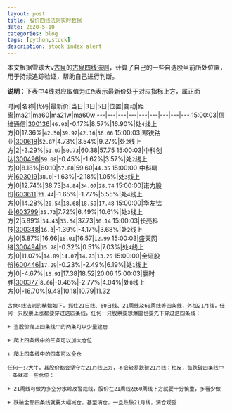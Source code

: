 ```yaml
---
layout: post
title: 股价四线法则实时数据
date: 2020-5-10
categories: blog
tags: [python,stock]
description: stock index alert
---
```



本文根据雪球大v[古泉](https://xueqiu.com/u/7148646888)的[古泉四线法则](https://xueqiu.com/7148646888/130498192)，计算了自己的一些自选股当前所处位置，用于持续追踪验证，帮助自己进行判断。

**说明**：下表中4线对应取值为`红色`表示最新价处于对应指标上方，属正面

时间|名称|代码|最新价|当日|3日|5日|位置|变动|距离|ma21|ma60|ma21w|ma60w
---|---|---|---|---|---|---|---|---
15:00:03|信维通信|[300136](https://xueqiu.com/S/SZ300136)|`46.93`|-0.17%|8.57%|16.90%|处`4`线上方|0|17.36%|`42.50`|`39.92`|`42.16`|`36.06`
15:00:03|寒锐钴业|[300618](https://xueqiu.com/S/SZ300618)|`52.87`|4.73%|3.54%|9.27%|处`2`线上方|2|-3.29%|`51.07`|`50.73`|60.38|57.75
15:00:03|中科创达|[300496](https://xueqiu.com/S/SZ300496)|`59.08`|-0.45%|-1.62%|3.57%|处`2`线上方|0|8.18%|60.10|`57.88`|59.60|`44.35`
15:00:00|中科曙光|[603019](https://xueqiu.com/S/SH603019)|`38.0`|-1.63%|-2.18%|1.05%|处`3`线上方|0|12.74%|38.73|`34.84`|`34.07`|`28.74`
15:00:00|诺力股份|[603611](https://xueqiu.com/S/SH603611)|`21.44`|-1.65%|-1.77%|5.55%|处`4`线上方|0|14.28%|`20.54`|`18.68`|`18.59`|`17.48`
15:00:00|华友钴业|[603799](https://xueqiu.com/S/SH603799)|`35.73`|7.72%|6.49%|10.61%|处`3`线上方|2|5.89%|`34.43`|`33.54`|37.73|`30.14`
15:00:03|长亮科技|[300348](https://xueqiu.com/S/SZ300348)|`16.3`|-1.39%|-4.17%|3.68%|处`2`线上方|0|5.87%|16.66|`16.01`|16.57|`12.99`
15:00:03|盛天网络|[300494](https://xueqiu.com/S/SZ300494)|`15.78`|-0.32%|0.51%|7.03%|处`4`线上方|0|11.07%|`14.89`|`14.07`|`14.73`|`13.26`
15:00:00|金证股份|[600446](https://xueqiu.com/S/SH600446)|`17.29`|-0.23%|-2.49%|6.19%|处`1`线上方|0|-4.67%|`16.91`|17.38|18.52|20.06
15:00:03|赢时胜|[300377](https://xueqiu.com/S/SZ300377)|`8.66`|-0.46%|-2.77%|4.04%|处`0`线上方|0|-16.70%|9.48|10.18|10.79|11.32

```
古泉4线法则的精髓如下。抓住21日线、60日线、21周线及60周线等四条线，外加21月线，任何一只股票上涨都要穿过这四条线，任何一只股票要想爆雷也要先下穿过这四条线：

+ 当股价爬上四条线中的两条可以少量建仓

+ 爬上四条线中的三条可以加大仓位

+ 爬上四条线中的四条可以全仓

任何一只大牛，其股价都会坚守在21月线上方，不会轻易跌破21月线；相反，每跌破四条线中一条就减一些仓位：

+ 21周线可做为多空分水岭及警戒线，股价在21周线及60周线下方就要十分慎重，多看少做

+ 跌破全部四条线就要大幅减仓，甚至清仓，一旦跌破21月线，清仓观望
```